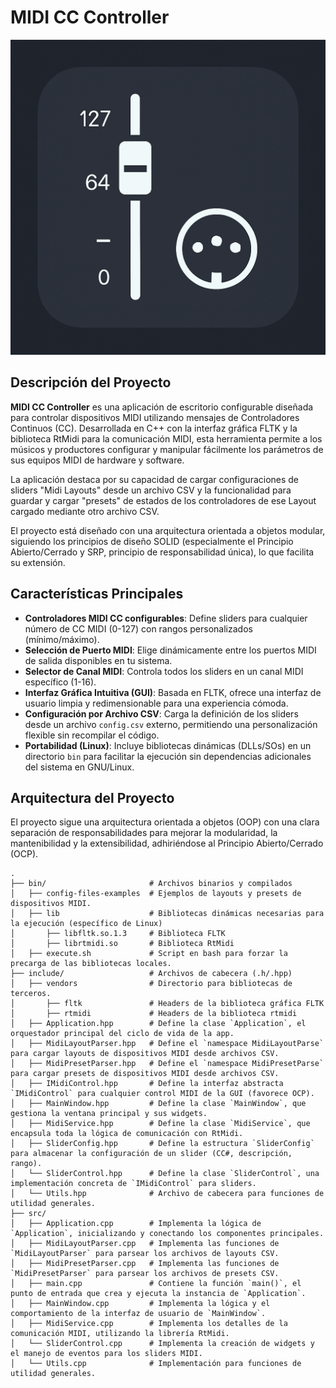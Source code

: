 # MIDI CC Controller

![Logo MIDI CC Controller](mcc-logo.png)

## Descripción del Proyecto

**MIDI CC Controller** es una aplicación de escritorio configurable diseñada para controlar dispositivos MIDI utilizando mensajes de Controladores Continuos (CC). Desarrollada en C++ con la interfaz gráfica FLTK y la biblioteca RtMidi para la comunicación MIDI, esta herramienta permite a los músicos y productores configurar y manipular fácilmente los parámetros de sus equipos MIDI de hardware y software.

La aplicación destaca por su capacidad de cargar configuraciones de sliders "Midi Layouts" desde un archivo CSV y la funcionalidad para guardar y cargar "presets" de estados de los controladores de ese Layout cargado mediante otro archivo CSV.

El proyecto está diseñado con una arquitectura orientada a objetos modular, siguiendo los principios de diseño SOLID (especialmente el Principio Abierto/Cerrado y SRP, principio de responsabilidad única), lo que facilita su extensión.

## Características Principales

* **Controladores MIDI CC configurables**: Define sliders para cualquier número de CC MIDI (0-127) con rangos personalizados (mínimo/máximo).
* **Selección de Puerto MIDI**: Elige dinámicamente entre los puertos MIDI de salida disponibles en tu sistema.
* **Selector de Canal MIDI**: Controla todos los sliders en un canal MIDI específico (1-16).
* **Interfaz Gráfica Intuitiva (GUI)**: Basada en FLTK, ofrece una interfaz de usuario limpia y redimensionable para una experiencia cómoda.
* **Configuración por Archivo CSV**: Carga la definición de los sliders desde un archivo `config.csv` externo, permitiendo una personalización flexible sin recompilar el código.
* **Portabilidad (Linux)**: Incluye bibliotecas dinámicas (DLLs/SOs) en un directorio `bin` para facilitar la ejecución sin dependencias adicionales del sistema en GNU/Linux.

## Arquitectura del Proyecto

El proyecto sigue una arquitectura orientada a objetos (OOP) con una clara separación de responsabilidades para mejorar la modularidad, la mantenibilidad y la extensibilidad, adhiriéndose al Principio Abierto/Cerrado (OCP).

```text
.
├── bin/                       # Archivos binarios y compilados
│   ├── config-files-examples  # Ejemplos de layouts y presets de dispositivos MIDI.
│   ├── lib                    # Bibliotecas dinámicas necesarias para la ejecución (específico de Linux)
│       ├── libfltk.so.1.3     # Biblioteca FLTK
│       ├── librtmidi.so       # Biblioteca RtMidi
│   ├── execute.sh             # Script en bash para forzar la precarga de las bibliotecas locales. 
├── include/                   # Archivos de cabecera (.h/.hpp)
│   ├── vendors                # Directorio para bibliotecas de terceros.
│       ├── fltk               # Headers de la biblioteca gráfica FLTK
│       ├── rtmidi             # Headers de la biblioteca rtmidi
│   ├── Application.hpp        # Define la clase `Application`, el orquestador principal del ciclo de vida de la app.          
│   ├── MidiLayoutParser.hpp   # Define el `namespace MidiLayoutParse` para cargar layouts de dispositivos MIDI desde archivos CSV.
│   ├── MidiPresetParser.hpp   # Define el `namespace MidiPresetParse` para cargar presets de dispositivos MIDI desde archivos CSV.
│   ├── IMidiControl.hpp       # Define la interfaz abstracta `IMidiControl` para cualquier control MIDI de la GUI (favorece OCP).
│   ├── MainWindow.hpp         # Define la clase `MainWindow`, que gestiona la ventana principal y sus widgets.
│   ├── MidiService.hpp        # Define la clase `MidiService`, que encapsula toda la lógica de comunicación con RtMidi.
│   ├── SliderConfig.hpp       # Define la estructura `SliderConfig` para almacenar la configuración de un slider (CC#, descripción, rango). 
│   └── SliderControl.hpp      # Define la clase `SliderControl`, una implementación concreta de `IMidiControl` para sliders.
│   └── Utils.hpp              # Archivo de cabecera para funciones de utilidad generales.
├── src/
│   ├── Application.cpp        # Implementa la lógica de `Application`, inicializando y conectando los componentes principales.  
│   ├── MidiLayoutParser.cpp   # Implementa las funciones de `MidiLayoutParser` para parsear los archivos de layouts CSV.      
│   ├── MidiPresetParser.cpp   # Implementa las funciones de `MidiPresetParser` para parsear los archivos de presets CSV.      
│   ├── main.cpp               # Contiene la función `main()`, el punto de entrada que crea y ejecuta la instancia de `Application`.
│   ├── MainWindow.cpp         # Implementa la lógica y el comportamiento de la interfaz de usuario de `MainWindow`.                 
│   ├── MidiService.cpp        # Implementa los detalles de la comunicación MIDI, utilizando la librería RtMidi.   
│   └── SliderControl.cpp      # Implementa la creación de widgets y el manejo de eventos para los sliders MIDI.
│   └── Utils.cpp              # Implementación para funciones de utilidad generales.
```





  
